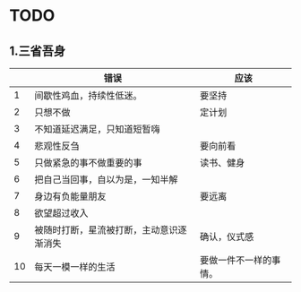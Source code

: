 # TODO

## 1.三省吾身

|      | 错误                                     | 应该                   |
| ---- | ---------------------------------------- | ---------------------- |
| 1    | 间歇性鸡血，持续性低迷。                 | 要坚持                 |
| 2    | 只想不做                                 | 定计划                 |
| 3    | 不知道延迟满足，只知道短暂嗨             |                        |
| 4    | 悲观性反刍                               | 要向前看               |
| 5    | 只做紧急的事不做重要的事                 | 读书、健身             |
| 6    | 把自己当回事，自以为是，一知半解         |                        |
| 7    | 身边有负能量朋友                         | 要远离                 |
| 8    | 欲望超过收入                             |                        |
| 9    | 被随时打断，星流被打断，主动意识逐渐消失 | 确认，仪式感           |
| 10   | 每天一模一样的生活                       | 要做一件不一样的事情。 |

